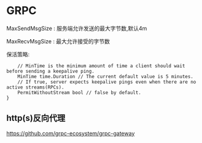# GRPC

MaxSendMsgSize : 服务端允许发送的最大字节数,默认4m

MaxRecvMsgSize : 最大允许接受的字节数

保活策略:
```type EnforcementPolicy struct {
	// MinTime is the minimum amount of time a client should wait before sending a keepalive ping.
	MinTime time.Duration // The current default value is 5 minutes.
	// If true, server expects keepalive pings even when there are no active streams(RPCs).
	PermitWithoutStream bool // false by default.
}
```

## http(s)反向代理

https://github.com/grpc-ecosystem/grpc-gateway

